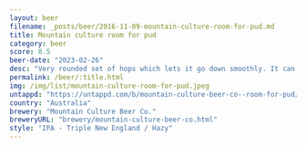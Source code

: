 ```yaml
---
layout: beer
filename: _posts/beer/2016-11-09-mountain-culture-room-for-pud.md
title: Mountain culture room for pud
category: beer
score: 8.5
beer-date: "2023-02-26"
desc: "Very rounded set of hops which lets it go down smoothly. It can’t taste the alcohol but it is enough to warm my chest. I initially got hit with fruity aromas but they seemed to die off quickly"
permalink: /beer/:title.html
img: /img/list/mountain-culture-room-for-pud.jpeg
untappd: "https://untappd.com/b/mountain-culture-beer-co--room-for-pud/5110306"
country: "Australia"
brewery: "Mountain Culture Beer Co."
breweryURL: "brewery/mountain-culture-beer-co.html"
style: "IPA - Triple New England / Hazy"
---
```

